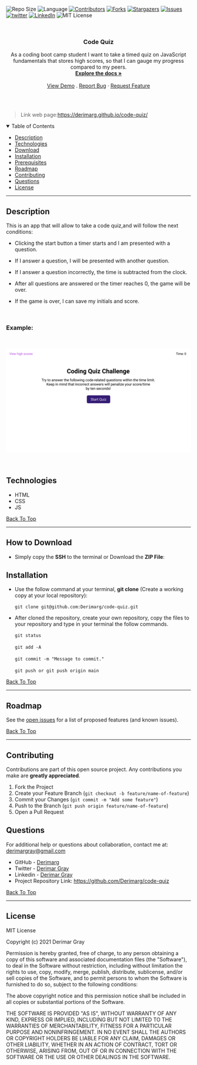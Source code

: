 ![Repo Size][repo-size]
![Language][github-language]
[![Contributors][contributors-shield]][contributors-url]
[![Forks][forks-shield]][forks-url]
[![Stargazers][stars-shield]][stars-url]
[![Issues][issues-shield]][issues-url]
[![twitter][twitter-shield]][twitter-url]
[![LinkedIn][linkedin-shield]][linkedin-url]
![MIT License][license-shield]

<br />
<p align="center">

<h3 align="center" id="code-quiz">Code Quiz</h3>

<p align="center">
As a coding boot camp student I want to take a timed quiz on JavaScript fundamentals that stores high scores, so that I can gauge my progress compared to my peers.
<br />
<a href="#how-to-download"><strong>Explore the docs »</strong></a>
<br />
<br />
<a href="#example">View Demo</a>
.
<a href="https://github.com/Derimarg/code-quiz/issues">Report Bug</a>
·
<a href="https://github.com/Derimarg/code-quiz/issues">Request Feature</a>
</p>
</p>
<br />
<br />

> Link web page:https://derimarg.github.io/code-quiz/

<details open="open">
<summary>Table of Contents</summary>
<ul>
<li><a href="#description">Description</a></li>
<li><a href="#technologies">Technologies</a></li>
<li><a href="#how-to-download">Download</a></li>
<li><a href="#installation">Installation</a></li>
<li><a href="#prerequisites">Prerequisites</a></li>
<li><a href="#roadmap">Roadmap</a></li>
<li><a href="#contributing">Contributing</a></li>
<li><a href="#questions">Questions</a></li>
<li><a href="#license">License</a></li>
</ul>
</details>

---

## Description

This is an app that will allow to take a code quiz,and will follow the next conditions:

- Clicking the start button a timer starts and I am presented with a question.

- If I answer a question, I will be presented with another question.

- If I answer a question incorrectly, the time is subtracted from the clock.

- After all questions are answered or the timer reaches 0, the game will be over.

- If the game is over, I can save my initials and score.

<br />

### Example:

<br />

![Demo](./assets/img/demo.gif)

<br />

## Technologies

- HTML
- CSS
- JS

[Back To Top](#code-quiz)

---

## How to Download

- Simply copy the **SSH** to the terminal or Download the **ZIP File**:

## Installation

- Use the follow command at your terminal, **git clone** (Create a working copy at your local repository):

  ```
  git clone git@github.com:Derimarg/code-quiz.git
  ```

- After cloned the repository, create your own repository, copy the files to your repository and type in your terminal the follow commands.

  ```
  git status

  git add -A

  git commit -m "Message to commit."

  git push or git push origin main
  ```

[Back To Top](#code-quiz)

---

<!-- ROADMAP -->

## Roadmap

See the [open issues](https://github.com/Derimarg/code-quiz/issues) for a list of proposed features (and known issues).

[Back To Top](#code-quiz)

---

<!-- CONTRIBUTORS -->

## Contributing

Contributions are part of this open source project. Any contributions you make are **greatly appreciated**.

1. Fork the Project
2. Create your Feature Branch (`git checkout -b feature/name-of-feature`)
3. Commit your Changes (`git commit -m "Add some feature"`)
4. Push to the Branch (`git push origin feature/name-of-feature`)
5. Open a Pull Request

## Questions

For additional help or questions about collaboration, contact me at: derimargray@gmail.com

- GitHub - [Derimarg](https://github.com/Derimarg/)
- Twitter - [Derimar Gray](https://twitter.com/DerimarGray)
- Linkedin - [Derimar Gray](https://www.linkedin.com/in/derimar-gray-676275132/)
- Project Repository Link: https://github.com/Derimarg/code-quiz

[Back To Top](#code-quiz)

---

## License

MIT License

Copyright (c) 2021 Derimar Gray

Permission is hereby granted, free of charge, to any person obtaining a copy of this software and associated documentation files (the "Software"), to deal in the Software without restriction, including without limitation the rights to use, copy, modify, merge, publish, distribute, sublicense, and/or sell copies of the Software, and to permit persons to whom the Software is furnished to do so, subject to the following conditions:

The above copyright notice and this permission notice shall be included in all copies or substantial portions of the Software.

THE SOFTWARE IS PROVIDED "AS IS", WITHOUT WARRANTY OF ANY KIND, EXPRESS OR IMPLIED, INCLUDING BUT NOT LIMITED TO THE WARRANTIES OF MERCHANTABILITY, FITNESS FOR A PARTICULAR PURPOSE AND NONINFRINGEMENT. IN NO EVENT SHALL THE AUTHORS OR COPYRIGHT HOLDERS BE LIABLE FOR ANY CLAIM, DAMAGES OR OTHER LIABILITY, WHETHER IN AN ACTION OF CONTRACT, TORT OR OTHERWISE, ARISING FROM, OUT OF OR IN CONNECTION WITH THE SOFTWARE OR THE USE OR OTHER DEALINGS IN THE SOFTWARE.

[repo-size]: https://img.shields.io/github/repo-size/Derimarg/code-quiz?style=for-the-badge
[github-language]: https://img.shields.io/github/languages/top/Derimarg/code-quiz?color=yellow&style=for-the-badge
[contributors-shield]: https://img.shields.io/github/contributors/Derimarg/code-quiz.svg?style=for-the-badge
[contributors-url]: https://github.com/Derimarg/code-quiz/graphs/contributors
[forks-shield]: https://img.shields.io/github/forks/Derimarg/code-quiz.svg?color=9cf&style=for-the-badge
[forks-url]: https://github.com/Derimarg/code-quiz/network/members
[stars-shield]: https://img.shields.io/github/stars/Derimarg/code-quiz.svg?color=blueviolet&style=for-the-badge
[stars-url]: https://github.com/Derimarg/code-quiz/stargazers
[issues-shield]: https://img.shields.io/github/issues/Derimarg/code-quiz.svg?style=for-the-badge
[issues-url]: https://github.com/Derimarg/code-quiz/issues
[license-shield]: https://img.shields.io/static/v1?label=license&message=MIT&color=yellowgreen.svg&style=for-the-badge
[twitter-shield]: https://img.shields.io/badge/-Twitter-red.svg?&logo=twitter&style=for-the-badge&color=9cf
[twitter-url]: https://twitter.com/DerimarGray
[linkedin-shield]: https://img.shields.io/badge/-LinkedIn-black.svg?style=for-the-badge&logo=linkedin&colorB=555
[linkedin-url]: https://www.linkedin.com/in/derimar-gray-676275132/
